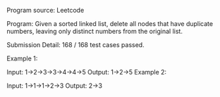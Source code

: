 Program source: Leetcode

Program: Given a sorted linked list, delete all nodes that have duplicate numbers, leaving only distinct numbers from the original list.

Submission Detail: 168 / 168 test cases passed.

Example 1:

Input: 1->2->3->3->4->4->5
Output: 1->2->5
Example 2:

Input: 1->1->1->2->3
Output: 2->3

